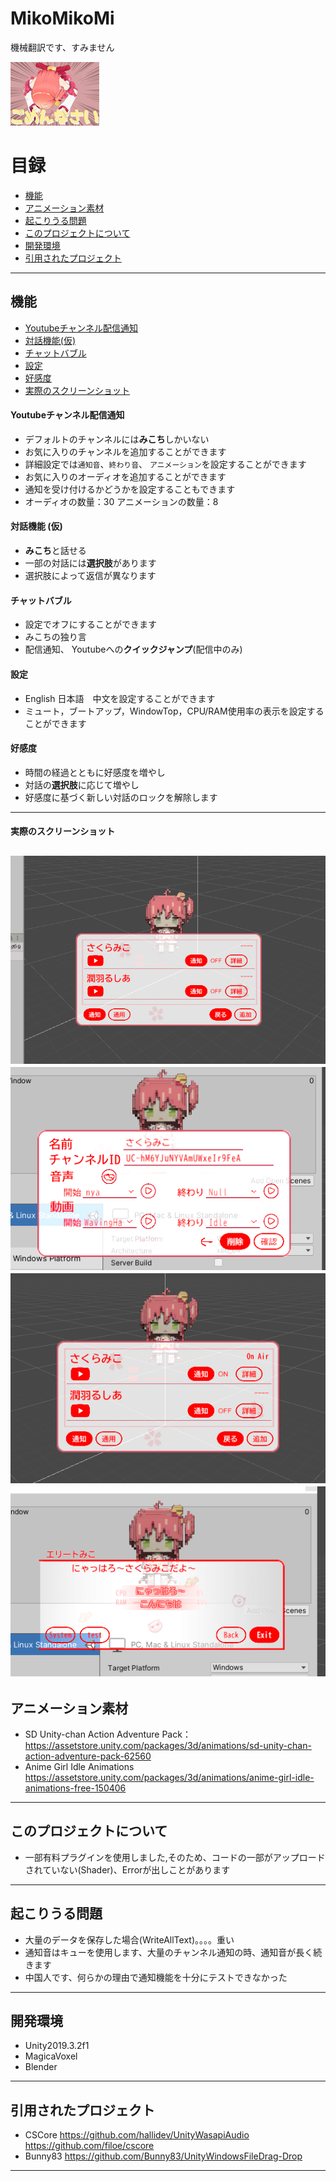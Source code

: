 MikoMikoMi
===========================

機械翻訳です、すみません 

![](/MikoMiko/Example/33.png "m3o")

# 目録
* [機能](#機能)
* [アニメーション素材](#アニメーション素材)
* [起こりうる問題](#起こりうる問題)
* [このプロジェクトについて](#このプロジェクトについて)
* [開発環境](#開発環境)
* [引用されたプロジェクト](#引用されたプロジェクト)
****
## 機能
* [Youtubeチャンネル配信通知](#youtubeチャンネル配信通知)
* [対話機能(仮)](#対話機能-仮)
* [チャットバブル](#チャットバブル)
* [設定](#設定)
* [好感度](#好感度)
* [実際のスクリーンショット](#実際のスクリーンショット)
#### Youtubeチャンネル配信通知
* デフォルトのチャンネルには**みこち**しかいない
* お気に入りのチャンネルを追加することができます
* 詳細設定では`通知音`、`終わり音`、 `アニメーション`を設定することができます 
* お気に入りのオーディオを追加することができます
* 通知を受け付けるかどうかを設定することもできます
* オーディオの数量：30 アニメーションの数量：8
#### 対話機能 (仮)
* **みこち**と話せる
* 一部の対話には**選択肢**があります
* 選択肢によって返信が異なります
#### チャットバブル
* 設定でオフにすることができます
* みこちの独り言
* 配信通知、 Youtubeへの**クイックジャンプ**(配信中のみ)
#### 設定
* English 日本語　中文を設定することができます
* ミュート，ブートアップ，WindowTop，CPU/RAM使用率の表示を設定することができます
#### 好感度
* 時間の経過とともに好感度を増やし
* 対話の**選択肢**に応じて増やし
* 好感度に基づく新しい対話のロックを解除します
------
#### 実際のスクリーンショット
![](/MikoMiko/Example/chatbubble.gif "miko")
![](/MikoMiko/Example/detail.png "detail.png")
![](/MikoMiko/Example/detail1.png "detail1.png")
![](/MikoMiko/Example/chat1.png "chat1.png")
------
## アニメーション素材
*  SD Unity-chan Action Adventure Pack：https://assetstore.unity.com/packages/3d/animations/sd-unity-chan-action-adventure-pack-62560
* Anime Girl Idle Animations https://assetstore.unity.com/packages/3d/animations/anime-girl-idle-animations-free-150406
------
## このプロジェクトについて
* 一部有料プラグインを使用しました,そのため、コードの一部がアップロードされていない(Shader)、Errorが出しことがあります
------
## 起こりうる問題
* 大量のデータを保存した場合(WriteAllText)。。。。重い
* 通知音はキューを使用します、大量のチャンネル通知の時、通知音が長く続きます
* 中国人です、何らかの理由で通知機能を十分にテストできなかった
------
## 開発環境
* Unity2019.3.2f1
* MagicaVoxel
* Blender
------
## 引用されたプロジェクト
* CSCore  https://github.com/hallidev/UnityWasapiAudio  https://github.com/filoe/cscore
* Bunny83 https://github.com/Bunny83/UnityWindowsFileDrag-Drop
------
